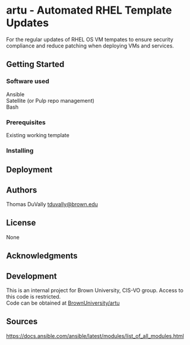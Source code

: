 # artu - Automated RHEL Template Updates
For the regular updates of RHEL OS VM tempates to ensure security compliance and
reduce patching when deploying VMs and services.  

## Getting Started



### Software used
Ansible  
Satellite (or Pulp repo management)  
Bash  

### Prerequisites
Existing working template  

### Installing


## Deployment


## Authors
Thomas DuVally <tduvally@brown.edu>  

## License
None  

## Acknowledgments

## Development
This is an internal project for Brown University, CIS-VO group. Access to this code is restricted.  
Code can be obtained at [BrownUniversity/artu](https://github.com/BrownUniversity/artu)  

## Sources
https://docs.ansible.com/ansible/latest/modules/list_of_all_modules.html  
